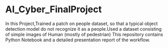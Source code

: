 # AI_Cyber_FinalProject
In this Project,Trained a patch on people dataset, so that a typical object detection model do not recognize it as a people.Used a dataset consisting of simple images of Human (mostly of pedestrian)
This repository contains Python Notebook and a detailed presentation report of the workflow.
